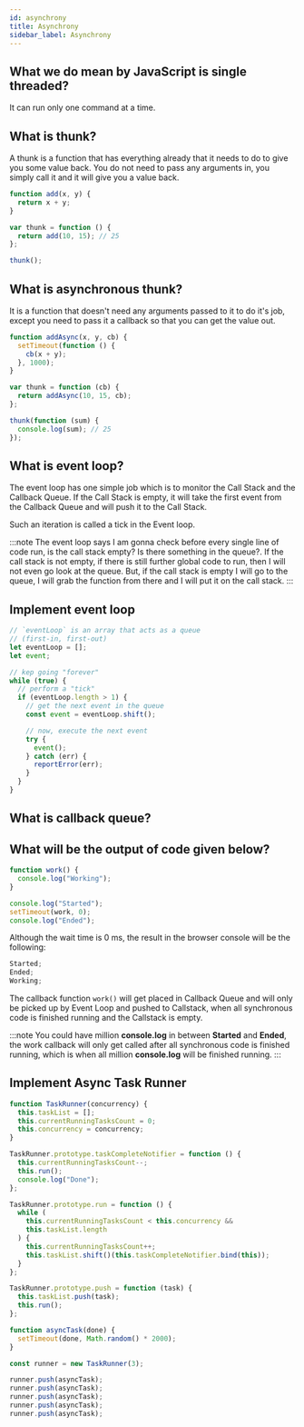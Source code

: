 ```yaml
---
id: asynchrony
title: Asynchrony
sidebar_label: Asynchrony
---
```


## What we do mean by JavaScript is single threaded?

It can run only one command at a time.

## What is thunk?

A thunk is a function that has everything already that it needs to do to give you some value back. You do not need to pass any arguments in, you simply call it and it will give you a value back.

```js title="synchronous thunk"
function add(x, y) {
  return x + y;
}

var thunk = function () {
  return add(10, 15); // 25
};

thunk();
```

## What is asynchronous thunk?

It is a function that doesn't need any arguments passed to it to do it's job, except you need to pass it a callback so that you can get the value out.

```js title="asynchronous thunk"
function addAsync(x, y, cb) {
  setTimeout(function () {
    cb(x + y);
  }, 1000);
}

var thunk = function (cb) {
  return addAsync(10, 15, cb);
};

thunk(function (sum) {
  console.log(sum); // 25
});
```

## What is event loop?

The event loop has one simple job which is to monitor the Call Stack and the Callback Queue. If the Call Stack is empty, it will take the first event from the Callback Queue and will push it to the Call Stack.

Such an iteration is called a tick in the Event loop.

:::note
The event loop says I am gonna check before every single line of code run, is the call stack empty? Is there something in the queue?. If the call stack is not empty, if there is still further global code to run, then I will not even go look at the queue. But, if the call stack is empty I will go to the queue, I will grab the function from there and I will put it on the call stack.
:::

## Implement event loop

```js
// `eventLoop` is an array that acts as a queue
// (first-in, first-out)
let eventLoop = [];
let event;

// kep going "forever"
while (true) {
  // perform a "tick"
  if (eventLoop.length > 1) {
    // get the next event in the queue
    const event = eventLoop.shift();

    // now, execute the next event
    try {
      event();
    } catch (err) {
      reportError(err);
    }
  }
}
```

## What is callback queue?

## What will be the output of code given below?

```js
function work() {
  console.log("Working");
}

console.log("Started");
setTimeout(work, 0);
console.log("Ended");
```

Although the wait time is 0 ms, the result in the browser console will be the following:

```js
Started;
Ended;
Working;
```

The callback function `work()` will get placed in Callback Queue and will only be picked up by Event Loop and pushed to Callstack, when all synchronous code is finished running and the Callstack is empty.

:::note
You could have million **console.log** in between **Started** and **Ended**, the work callback will only get called after all synchronous code is finished running, which is when all million **console.log** will be finished running.
:::

## Implement Async Task Runner

```js
function TaskRunner(concurrency) {
  this.taskList = [];
  this.currentRunningTasksCount = 0;
  this.concurrency = concurrency;
}

TaskRunner.prototype.taskCompleteNotifier = function () {
  this.currentRunningTasksCount--;
  this.run();
  console.log("Done");
};

TaskRunner.prototype.run = function () {
  while (
    this.currentRunningTasksCount < this.concurrency &&
    this.taskList.length
  ) {
    this.currentRunningTasksCount++;
    this.taskList.shift()(this.taskCompleteNotifier.bind(this));
  }
};

TaskRunner.prototype.push = function (task) {
  this.taskList.push(task);
  this.run();
};

function asyncTask(done) {
  setTimeout(done, Math.random() * 2000);
}

const runner = new TaskRunner(3);

runner.push(asyncTask);
runner.push(asyncTask);
runner.push(asyncTask);
runner.push(asyncTask);
runner.push(asyncTask);
```
